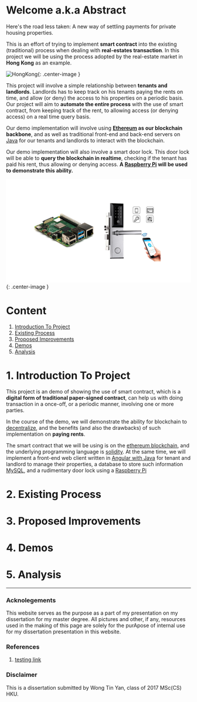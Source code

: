 # Welcome a.k.a Abstract
Here's the road less taken: 
A new way of settling payments for private housing properties. 

This is an effort of trying to implement **smart contract** into the existing (traditional) process when dealing with **real-estates transaction**. In this project we will be using the process adopted by the real-estate market in **Hong Kong** as an example. 

![HongKong](https://www.worldfinance.com/wp-content/uploads/2016/07/Hong-Kong.jpg){: .center-image }

This project will involve a simple relationship between **tenants and landlords**. Landlords has to keep track on his tenants paying the rents on time, and allow (or deny) the access to his properties on a periodic basis. Our project will aim to **automate the entire process** with the use of smart contract, from keeping track of the rent, to allowing access (or denying access) on a real time query basis. 

Our demo implementation will involve using **[Ethereum](https://ethereum.org) as our blockchain backbone**, and as well as traditional front-end and back-end servers on [Java](https://www.java.com) for our tenants and landlords to interact with the blockchain. 

Our demo implementation will also involve a smart door lock. This door lock will be able to **query the blockchain in realtime**, checking if the tenant has paid his rent, thus allowing or denying access. **A [Raspberry Pi](https://www.raspberrypi.org/) will be used to demonstrate this ability.**

![Raspberry Pi](rasp_doorlock.001.jpeg){: .center-image }

# Content
1. [Introduction To Project](#c1)
2. [Existing Process](#c2)
3. [Proposed Improvements](#c3)
4. [Demos](#c4)
5. [Analysis](#c5)

<a name="c1"></a>
# 1. Introduction To Project

This project is an demo of showing the use of smart contract, which is a **digital form of traditional paper-signed contract**, can help us with doing transaction in a once-off, or a periodic manner, involving one or more parties. 

In the course of the demo, we will demonstrate the ability for blockchain to [decentralize](https://ethereum.org/en/dapps/), and the benefits (and also the drawbacks) of such implementation on **paying rents**. 

The smart contract that we will be using is on the [ethereum blockchain](https://ethereum.org), and the underlying programming language is [solidity](https://solidity.readthedocs.io). At the same time, we will implement a front-end web client written in [Angular with Java](https://angular.io/) for tenant and landlord to manage their properties, a database to store such information [MySQL](https://www.mysql.com/), and a rudimentary door lock using a [Raspberry Pi](https://www.raspberrypi.org/)

<a name="c2"></a>
# 2. Existing Process

<a name="c3"></a>
# 3. Proposed Improvements

<a name="c4"></a>
# 4. Demos

<a name="c5"></a>
# 5. Analysis

* * *
### Acknolegements
This website serves as the purpose as a part of my presentation on my dissertation for my master degree. All pictures and other, if any, resources used in the making of this page are solely for the purApose of internal use for my dissertation presentation in this website. 

### References
1. [testing link](https://www.google.com)

### Disclaimer 
This is a dissertation submitted by Wong Tin Yan, class of 2017 MSc(CS) HKU.

